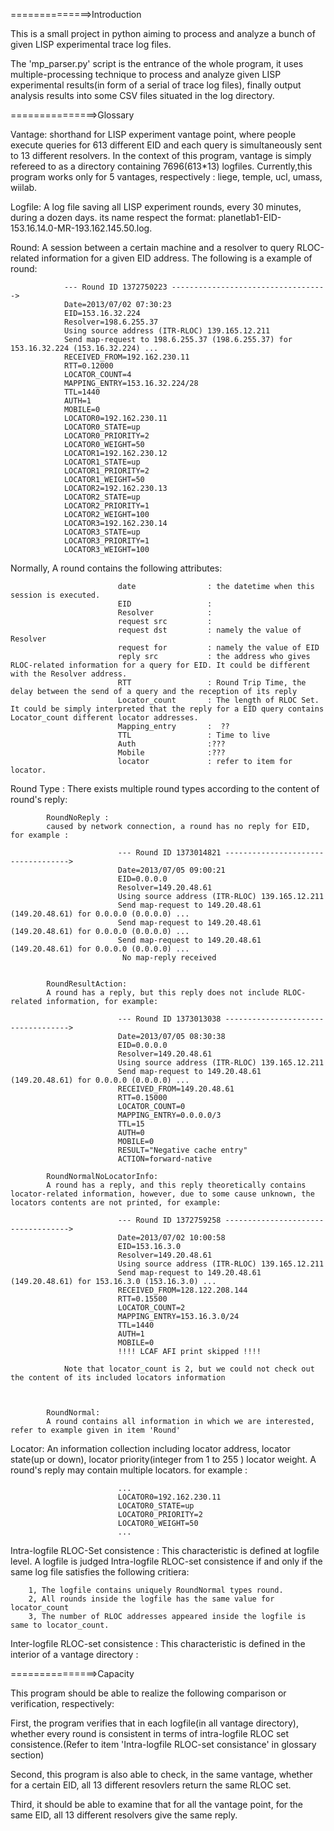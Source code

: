 ==============>Introduction

This is a small project in python aiming to process and analyze a bunch of given LISP experimental trace log files.

The 'mp_parser.py' script is the entrance of the whole program, it uses multiple-processing technique to process and
analyze given LISP experimental results(in form of a serial of trace log files), finally output analysis results into
some CSV files situated in the log directory.

===============>Glossary

Vantage: shorthand for LISP experiment vantage point, where people execute queries for 613 different EID and each query
is simultaneously sent to 13 different resolvers. In the context of this program, vantage is simply refereed to as a directory
containing 7696(613*13) logfiles. Currently,this program works only for 5 vantages, respectively : liege, temple, ucl, umass, wiilab.

Logfile: A log file saving all LISP experiment rounds, every 30 minutes, during a dozen days. its name respect the format:
planetlab1-EID-153.16.14.0-MR-193.162.145.50.log.

Round: A session between a certain machine and a resolver to query RLOC-related information for a given EID address.
The following is a example of round:
                
                --- Round ID 1372750223 ----------------------------------->
                Date=2013/07/02 07:30:23
                EID=153.16.32.224
                Resolver=198.6.255.37
                Using source address (ITR-RLOC) 139.165.12.211
                Send map-request to 198.6.255.37 (198.6.255.37) for 153.16.32.224 (153.16.32.224) ...
                RECEIVED_FROM=192.162.230.11
                RTT=0.12000
                LOCATOR_COUNT=4
                MAPPING_ENTRY=153.16.32.224/28
                TTL=1440
                AUTH=1
                MOBILE=0
                LOCATOR0=192.162.230.11
                LOCATOR0_STATE=up
                LOCATOR0_PRIORITY=2
                LOCATOR0_WEIGHT=50
                LOCATOR1=192.162.230.12
                LOCATOR1_STATE=up
                LOCATOR1_PRIORITY=2
                LOCATOR1_WEIGHT=50
                LOCATOR2=192.162.230.13
                LOCATOR2_STATE=up
                LOCATOR2_PRIORITY=1
                LOCATOR2_WEIGHT=100
                LOCATOR3=192.162.230.14
                LOCATOR3_STATE=up
                LOCATOR3_PRIORITY=1
                LOCATOR3_WEIGHT=100

Normally, A round contains the following attributes:

                            date                : the datetime when this session is executed.
                            EID                 :
                            Resolver            :
                            request src         :
                            request dst         : namely the value of Resolver
                            request for         : namely the value of EID
                            reply src           : the address who gives RLOC-related information for a query for EID. It could be different with the Resolver address.
                            RTT                 : Round Trip Time, the delay between the send of a query and the reception of its reply
                            Locator_count       : The length of RLOC Set. It could be simply interpreted that the reply for a EID query contains Locator_count different locator addresses.
                            Mapping_entry       :  ??
                            TTL                 : Time to live
                            Auth                :???
                            Mobile              :???
                            locator             : refer to item for locator.

Round Type : There exists multiple round types according to the content of round's reply:

            RoundNoReply :
            caused by network connection, a round has no reply for EID, for example :
            
                            --- Round ID 1373014821 ----------------------------------->
                            Date=2013/07/05 09:00:21
                            EID=0.0.0.0
                            Resolver=149.20.48.61
                            Using source address (ITR-RLOC) 139.165.12.211
                            Send map-request to 149.20.48.61 (149.20.48.61) for 0.0.0.0 (0.0.0.0) ...
                            Send map-request to 149.20.48.61 (149.20.48.61) for 0.0.0.0 (0.0.0.0) ...
                            Send map-request to 149.20.48.61 (149.20.48.61) for 0.0.0.0 (0.0.0.0) ...
                             No map-reply received 


            RoundResultAction: 
            A round has a reply, but this reply does not include RLOC-related information, for example:
            
                            --- Round ID 1373013038 ----------------------------------->
                            Date=2013/07/05 08:30:38
                            EID=0.0.0.0
                            Resolver=149.20.48.61
                            Using source address (ITR-RLOC) 139.165.12.211
                            Send map-request to 149.20.48.61 (149.20.48.61) for 0.0.0.0 (0.0.0.0) ...
                            RECEIVED_FROM=149.20.48.61
                            RTT=0.15000
                            LOCATOR_COUNT=0
                            MAPPING_ENTRY=0.0.0.0/3
                            TTL=15
                            AUTH=0
                            MOBILE=0
                            RESULT="Negative cache entry"
                            ACTION=forward-native
                            
            RoundNormalNoLocatorInfo: 
            A round has a reply, and this reply theoretically contains locator-related information, however, due to some cause unknown, the locators contents are not printed, for example:
                
                            --- Round ID 1372759258 ----------------------------------->
                            Date=2013/07/02 10:00:58
                            EID=153.16.3.0
                            Resolver=149.20.48.61
                            Using source address (ITR-RLOC) 139.165.12.211
                            Send map-request to 149.20.48.61 (149.20.48.61) for 153.16.3.0 (153.16.3.0) ...
                            RECEIVED_FROM=128.122.208.144
                            RTT=0.15500
                            LOCATOR_COUNT=2
                            MAPPING_ENTRY=153.16.3.0/24
                            TTL=1440
                            AUTH=1
                            MOBILE=0
                            !!!! LCAF AFI print skipped !!!!
                            
                Note that locator_count is 2, but we could not check out the content of its included locators information

            
            
            RoundNormal:
            A round contains all information in which we are interested, refer to example given in item 'Round'


Locator: An information collection including locator address, locator state(up or down), locator priority(integer from 1 to 255 ) locator weight. A round's reply may contain multiple locators. for example :

                            ...
                            LOCATOR0=192.162.230.11
                            LOCATOR0_STATE=up
                            LOCATOR0_PRIORITY=2
                            LOCATOR0_WEIGHT=50
                            ...


Intra-logfile RLOC-Set consistence : This characteristic is defined at logfile level. A logfile is judged Intra-logfile
RLOC-set consistence if and only if the same log file satisfies the following critiera:

        1, The logfile contains uniquely RoundNormal types round.
        2, All rounds inside the logfile has the same value for locator_count
        3, The number of RLOC addresses appeared inside the logfile is same to locator_count.

Inter-logfile RLOC-set consistence : This characteristic is defined in the interior of a vantage directory :


===============>Capacity

This program should be able to realize the following comparison or verification, respectively:

First, the program verifies that in each logfile(in all vantage directory), whether every round is consistent in terms of intra-logfile RLOC set consistence.(Refer to item 'Intra-logfile RLOC-set consistance' in glossary section)

Second, this program is also able to check, in the same vantage, whether for a certain EID, all 13 different resovlers return the same RLOC set.

Third, it should be able to examine that for all the vantage point, for the same EID, all 13 different resolvers give the same reply.
